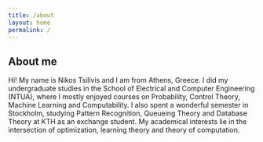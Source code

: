 ```yaml
---
title: /about
layout: home
permalink: /
---
```


## About me

Hi! My name is Nikos Tsilivis and I am from Athens, Greece. I did my undergraduate studies in the School of Electrical and Computer Engineering (NTUA), where I mostly enjoyed courses on Probability, Control Theory, Machine Learning and Computability. I also spent a wonderful semester in Stockholm, studying Pattern Recognition, Queueing Theory and Database Theory at KTH as an exchange student. My academical interests lie in the intersection of optimization, learning theory and theory of computation.
